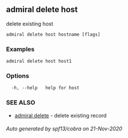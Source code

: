 ## admiral delete host

delete existing host

```
admiral delete host hostname [flags]
```

### Examples

```
admiral delete host host1
```

### Options

```
  -h, --help   help for host
```

### SEE ALSO

* [admiral delete](admiral_delete.md)	 - delete existing record

###### Auto generated by spf13/cobra on 21-Nov-2020
